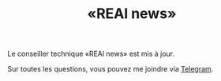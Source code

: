 ﻿---
layout: post-ea

group: Conseiller technique
title: «REAl news»
meta: REAl news
logo: real_news.svg
order: 8

category: ea

og: img/og-real-news.jpg

lang: fr
ref: real_news
---

Le conseiller technique «REAl news» est mis à jour.

Sur toutes les questions, vous pouvez me joindre via <a href="https://t.me/chutkoy" target="_blank">Telegram</a>.
